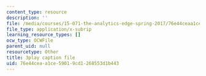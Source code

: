 ```yaml
---
content_type: resource
description: ''
file: /media/courses/15-071-the-analytics-edge-spring-2017/76e44ceaa1ce59019cd1268553d1b443_E_KUHMuoPLE.vtt
file_type: application/x-subrip
learning_resource_types: []
ocw_type: OCWFile
parent_uid: null
resourcetype: Other
title: 3play caption file
uid: 76e44cea-a1ce-5901-9cd1-268553d1b443
---
```

